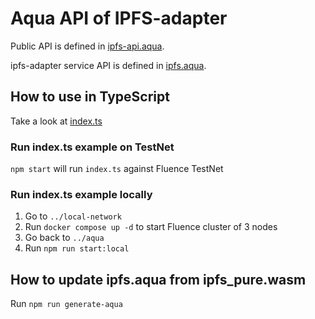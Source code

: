 # Aqua API of IPFS-adapter
Public API is defined in [ipfs-api.aqua](./ipfs-api.aqua).

ipfs-adapter service API is defined in [ipfs.aqua](./ipfs.aqua).

## How to use in TypeScript
Take a look at [index.ts](typescript/index.ts)

### Run index.ts example on TestNet
`npm start` will run `index.ts` against Fluence TestNet

### Run index.ts example locally
1. Go to `../local-network` 
2. Run `docker compose up -d` to start Fluence cluster of 3 nodes
3. Go back to `../aqua`
4. Run `npm run start:local`

## How to update ipfs.aqua from ipfs_pure.wasm
Run `npm run generate-aqua`
